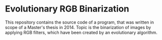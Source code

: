# Evolutionary RGB Binarization

This repository contains the source code of a program, that was written in scope of a Master's thesis in 2014. Topic is the binarization of images by applying RGB filters, which have been created by an evolutionary algorithm.
